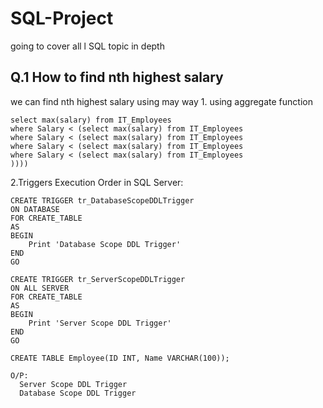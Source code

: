 # SQL-Project
going to cover all l SQL topic in depth


<h2>Q.1 How to find nth highest salary</h2>

<p dir="auto">
we can find nth highest salary using may way
1. using aggregate function

</p>
 
```
select max(salary) from IT_Employees 
where Salary < (select max(salary) from IT_Employees
where Salary < (select max(salary) from IT_Employees
where Salary < (select max(salary) from IT_Employees
where Salary < (select max(salary) from IT_Employees 
))))
```

2.Triggers Execution Order in SQL Server:
```
CREATE TRIGGER tr_DatabaseScopeDDLTrigger
ON DATABASE
FOR CREATE_TABLE
AS
BEGIN
    Print 'Database Scope DDL Trigger'
END
GO

CREATE TRIGGER tr_ServerScopeDDLTrigger
ON ALL SERVER
FOR CREATE_TABLE
AS
BEGIN
    Print 'Server Scope DDL Trigger'
END
GO

CREATE TABLE Employee(ID INT, Name VARCHAR(100));

O/P:
  Server Scope DDL Trigger
  Database Scope DDL Trigger
```
